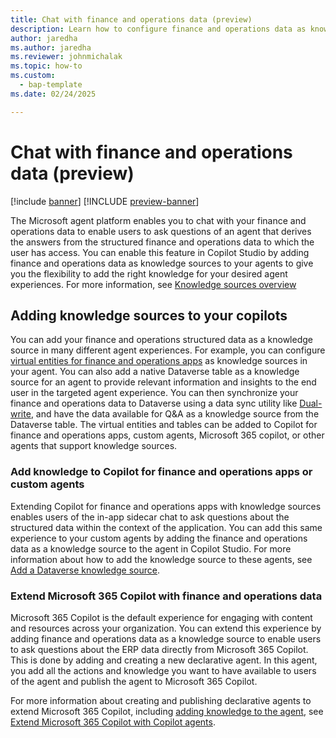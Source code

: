 ```yaml
---
title: Chat with finance and operations data (preview)
description: Learn how to configure finance and operations data as knowledge sources to enable chat experiences with your enterprise data
author: jaredha
ms.author: jaredha
ms.reviewer: johnmichalak
ms.topic: how-to
ms.custom: 
  - bap-template
ms.date: 02/24/2025

---
```


# Chat with finance and operations data (preview)

[!include [banner](../includes/banner.md)]
[!INCLUDE [preview-banner](~/../shared-content/shared/preview-includes/preview-banner.md)]

The Microsoft agent platform enables you to chat with your finance and operations data to enable users to ask questions of an agent that derives the answers from the structured finance and operations data to which the user has access. You can enable this feature in Copilot Studio by adding finance and operations data as knowledge sources to your agents to give you the flexibility to add the right knowledge for your desired agent experiences. For more information, see [Knowledge sources overview](/microsoft-copilot-studio/knowledge-copilot-studio)

## Adding knowledge sources to your copilots
You can add your finance and operations structured data as a knowledge source in many different agent experiences. For example, you can configure [virtual entities for finance and operations apps](../power-platform/virtual-entities-overview.md) as knowledge sources in your agent. You can also add a native Dataverse table as a knowledge source for an agent to provide relevant information and insights to the end user in the targeted agent experience. You can then synchronize your finance and operations data to Dataverse using a data sync utility like [Dual-write](../data-entities/dual-write/dual-write-overview.md), and have the data available for Q&A as a knowledge source from the Dataverse table. The virtual entities and tables can be added to Copilot for finance and operations apps, custom agents, Microsoft 365 copilot, or other agents that support knowledge sources.

### Add knowledge to Copilot for finance and operations apps or custom agents
Extending Copilot for finance and operations apps with knowledge sources enables users of the in-app sidecar chat to ask questions about the structured data within the context of the application. You can add this same experience to your custom agents by adding the finance and operations data as a knowledge source to the agent in Copilot Studio. For more information about how to add the knowledge source to these agents, see [Add a Dataverse knowledge source](/microsoft-copilot-studio/knowledge-add-dataverse).

### Extend Microsoft 365 Copilot with finance and operations data
Microsoft 365 Copilot is the default experience for engaging with content and resources across your organization. You can extend this experience by adding finance and operations data as a knowledge source to enable users to ask questions about the ERP data directly from Microsoft 365 Copilot. This is done by adding and creating a new declarative agent. In this agent, you add all the actions and knowledge you want to have available to users of the agent and publish the agent to Microsoft 365 Copilot.

For more information about creating and publishing declarative agents to extend Microsoft 365 Copilot, including [adding knowledge to the agent](/microsoft-copilot-studio/microsoft-copilot-extend-copilot-extensions#add-knowledge-to-a-copilot-agent),
see [Extend Microsoft 365 Copilot with Copilot agents](/microsoft-copilot-studio/microsoft-copilot-extend-copilot-extensions).
